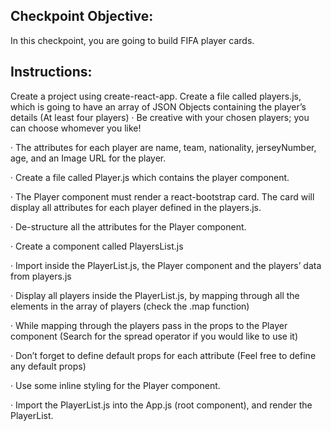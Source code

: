 ## Checkpoint Objective:

In this checkpoint, you are going to build FIFA player cards.

## Instructions:

Create a project using create-react-app.
Create a file called players.js, which is going to have an array of JSON Objects containing the player’s details (At least four players)
· Be creative with your chosen players; you can choose whomever you like!

· The attributes for each player are name, team, nationality, jerseyNumber, age, and an Image URL for the player.

· Create a file called Player.js which contains the player component.

· The Player component must render a react-bootstrap card. The card will display all attributes for each player defined in the players.js.

· De-structure all the attributes for the Player component.

· Create a component called PlayersList.js

· Import inside the PlayerList.js, the Player component and the players’ data from players.js

· Display all players inside the PlayerList.js, by mapping through all the elements in the array of players (check the .map function)

· While mapping through the players pass in the props to the Player component (Search for the spread operator if you would like to use it)

· Don’t forget to define default props for each attribute (Feel free to define any default props)

· Use some inline styling for the Player component.

· Import the PlayerList.js into the App.js (root component), and render the PlayerList.
